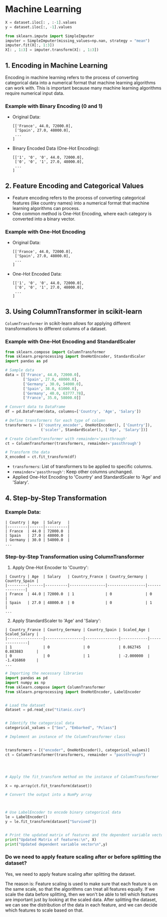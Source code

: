 # Machine Learning

```python
X = dataset.iloc[: , :-1].values
y = dataset.iloc[:, -1].values
```

```python
from sklearn.impute import SimpleImputer
imputer = SimpleImputer(missing_values=np.nan, strategy = "mean")
imputer.fit(X[:, 1:3])
X[: , 1:3] = imputer.transform(X[: , 1:3])
```



## 1. Encoding in Machine Learning

Encoding in machine learning refers to the process of converting categorical data into a numerical format that machine learning algorithms can work with. This is important because many machine learning algorithms require numerical input data.

### Example with Binary Encoding (0 and 1)
- Original Data:
  ```
  [['France', 44.0, 72000.0],
   ['Spain', 27.0, 48000.0],
   ...
  ]
  ```
- Binary Encoded Data (One-Hot Encoding):
  ```
  [['1', '0', '0', 44.0, 72000.0],
   ['0', '0', '1', 27.0, 48000.0],
   ...
  ]
  ```

## 2. Feature Encoding and Categorical Values
- Feature encoding refers to the process of converting categorical features (like country names) into a numerical format that machine learning algorithms can process.
- One common method is One-Hot Encoding, where each category is converted into a binary vector.

### Example with One-Hot Encoding
- Original Data:
  ```
  [['France', 44.0, 72000.0],
   ['Spain', 27.0, 48000.0],
   ...
  ]
  ```
- One-Hot Encoded Data:
  ```
  [['1', '0', '0', 44.0, 72000.0],
   ['0', '0', '1', 27.0, 48000.0],
   ...
  ]
  ```

## 3. Using ColumnTransformer in scikit-learn

`ColumnTransformer` in scikit-learn allows for applying different transformations to different columns of a dataset.

### Example with One-Hot Encoding and StandardScaler
```python
from sklearn.compose import ColumnTransformer
from sklearn.preprocessing import OneHotEncoder, StandardScaler
import pandas as pd

# Sample data
data = [['France', 44.0, 72000.0],
        ['Spain', 27.0, 48000.0],
        ['Germany', 30.0, 54000.0],
        ['Spain', 38.0, 61000.0],
        ['Germany', 40.0, 63777.78],
        ['France', 35.0, 58000.0]]

# Convert data to DataFrame
df = pd.DataFrame(data, columns=['Country', 'Age', 'Salary'])

# Define transformers for each type of column
transformers = [('country_encoder', OneHotEncoder(), ['Country']),
                ('scaler', StandardScaler(), ['Age', 'Salary'])]

# Create ColumnTransformer with remainder='passthrough'
ct = ColumnTransformer(transformers, remainder='passthrough')

# Transform the data
X_encoded = ct.fit_transform(df)
```

- `transformers`: List of transformers to be applied to specific columns.
- `remainder='passthrough'`: Keep other columns unchanged.
- Applied One-Hot Encoding to 'Country' and StandardScaler to 'Age' and 'Salary'.

## 4. Step-by-Step Transformation

### Example Data:
```
| Country | Age  | Salary   |
|---------|------|----------|
| France  | 44.0 | 72000.0  |
| Spain   | 27.0 | 48000.0  |
| Germany | 30.0 | 54000.0  |
...
```

### Step-by-Step Transformation using ColumnTransformer
1. Apply One-Hot Encoder to 'Country':
```
| Country | Age  | Salary   | Country_France | Country_Germany | Country_Spain |
|---------|------|----------|----------------|-----------------|---------------|
| France  | 44.0 | 72000.0  | 1              | 0               | 0             |
| Spain   | 27.0 | 48000.0  | 0              | 0               | 1             |
...
```

2. Apply StandardScaler to 'Age' and 'Salary':
```
| Country_France | Country_Germany | Country_Spain | Scaled_Age | Scaled_Salary |
|----------------|-----------------|---------------|------------|---------------|
| 1              | 0               | 0             | 0.862745   | 0.883883      |
| 0              | 0               | 1             | -2.000000  | -1.416860     |
...
```

```python
# Importing the necessary libraries
import pandas as pd 
import numpy as np
from sklearn.compose import ColumnTransformer
from sklearn.preprocessing import OneHotEncoder, LabelEncoder


# Load the dataset
dataset = pd.read_csv("titanic.csv")


# Identify the categorical data
categorical_values = ["Sex", "Embarked", "Pclass"]

# Implement an instance of the ColumnTransformer class


transformers = [("encoder", OneHotEncoder(), categorical_values)]
ct = ColumnTransformer(transformers, remainder = "passthrough")




# Apply the fit_transform method on the instance of ColumnTransformer

X = np.array(ct.fit_transform(dataset))

# Convert the output into a NumPy array



# Use LabelEncoder to encode binary categorical data
le = LabelEncoder()
y = le.fit_transform(dataset["Survived"])


# Print the updated matrix of features and the dependent variable vector
print("Updated Matrix of features:\n", X)
print("Updated dependent variable vector\n",y)

```


### Do we need to apply feature scaling after or before splitting the dataset?

Yes, we need to apply feature scaling after splitting the dataset.

 The reason is: Feature scaling is used to make sure that each feature is on the same scale, so that the algorithms can treat all features equally. If we scale the data before splitting, then we won't be able to tell which features are important just by looking at the scaled data. After splitting the dataset, we can see the distribution of the data in each feature, and we can decide which features to scale based on that.

